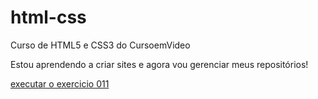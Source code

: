# html-css
 Curso de HTML5 e CSS3 do CursoemVideo

 Estou aprendendo a criar sites e agora vou gerenciar meus repositórios!

 <a href="https://pedrohenriquealvespessoa.github.io/html5-css3/exercicios/ex011/index.html">executar o exercicio 011</a>